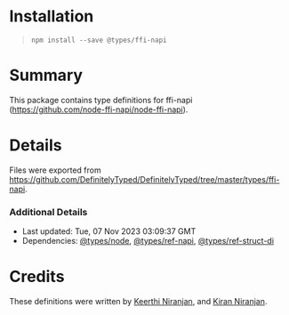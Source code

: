 # Installation
> `npm install --save @types/ffi-napi`

# Summary
This package contains type definitions for ffi-napi (https://github.com/node-ffi-napi/node-ffi-napi).

# Details
Files were exported from https://github.com/DefinitelyTyped/DefinitelyTyped/tree/master/types/ffi-napi.

### Additional Details
 * Last updated: Tue, 07 Nov 2023 03:09:37 GMT
 * Dependencies: [@types/node](https://npmjs.com/package/@types/node), [@types/ref-napi](https://npmjs.com/package/@types/ref-napi), [@types/ref-struct-di](https://npmjs.com/package/@types/ref-struct-di)

# Credits
These definitions were written by [Keerthi Niranjan](https://github.com/keerthi16), and [Kiran Niranjan](https://github.com/KiranNiranjan).
